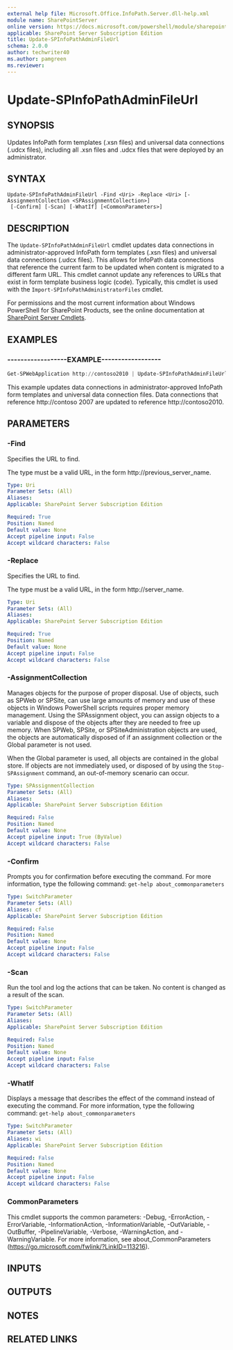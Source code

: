```yaml
---
external help file: Microsoft.Office.InfoPath.Server.dll-help.xml
module name: SharePointServer
online version: https://docs.microsoft.com/powershell/module/sharepoint-server/update-spinfopathadminfileurl
applicable: SharePoint Server Subscription Edition
title: Update-SPInfoPathAdminFileUrl
schema: 2.0.0
author: techwriter40
ms.author: pamgreen
ms.reviewer:
---
```


# Update-SPInfoPathAdminFileUrl

## SYNOPSIS
Updates InfoPath form templates (.xsn files) and universal data connections (.udcx files), including all .xsn files and .udcx files that were deployed by an administrator.

## SYNTAX

```
Update-SPInfoPathAdminFileUrl -Find <Uri> -Replace <Uri> [-AssignmentCollection <SPAssignmentCollection>]
 [-Confirm] [-Scan] [-WhatIf] [<CommonParameters>]
```

## DESCRIPTION
The `Update-SPInfoPathAdminFileUrl` cmdlet updates data connections in administrator-approved InfoPath form templates (.xsn files) and universal data connections (.udcx files).
This allows for InfoPath data connections that reference the current farm to be updated when content is migrated to a different farm URL.
This cmdlet cannot update any references to URLs that exist in form template business logic (code).
Typically, this cmdlet is used with the `Import-SPInfoPathAdministratorFiles` cmdlet.

For permissions and the most current information about Windows PowerShell for SharePoint Products, see the online documentation at [SharePoint Server Cmdlets](https://docs.microsoft.com/powershell/sharepoint/sharepoint-server/sharepoint-server-cmdlets).

## EXAMPLES

### ------------------EXAMPLE------------------
```powershell
Get-SPWebApplication http://contoso2010 | Update-SPInfoPathAdminFileUrl -find "http://contoso2007" -replace "http://contoso2010"
```

This example updates data connections in administrator-approved InfoPath form templates and universal data connection files.
Data connections that reference http://contoso 2007 are updated to reference http://contoso2010.

## PARAMETERS

### -Find
Specifies the URL to find.

The type must be a valid URL, in the form http://previous_server_name.

```yaml
Type: Uri
Parameter Sets: (All)
Aliases: 
Applicable: SharePoint Server Subscription Edition

Required: True
Position: Named
Default value: None
Accept pipeline input: False
Accept wildcard characters: False
```

### -Replace
Specifies the URL to find.

The type must be a valid URL, in the form http://server_name.

```yaml
Type: Uri
Parameter Sets: (All)
Aliases: 
Applicable: SharePoint Server Subscription Edition

Required: True
Position: Named
Default value: None
Accept pipeline input: False
Accept wildcard characters: False
```

### -AssignmentCollection
Manages objects for the purpose of proper disposal.
Use of objects, such as SPWeb or SPSite, can use large amounts of memory and use of these objects in Windows PowerShell scripts requires proper memory management.
Using the SPAssignment object, you can assign objects to a variable and dispose of the objects after they are needed to free up memory.
When SPWeb, SPSite, or SPSiteAdministration objects are used, the objects are automatically disposed of if an assignment collection or the Global parameter is not used.

When the Global parameter is used, all objects are contained in the global store.
If objects are not immediately used, or disposed of by using the `Stop-SPAssignment` command, an out-of-memory scenario can occur.

```yaml
Type: SPAssignmentCollection
Parameter Sets: (All)
Aliases: 
Applicable: SharePoint Server Subscription Edition

Required: False
Position: Named
Default value: None
Accept pipeline input: True (ByValue)
Accept wildcard characters: False
```

### -Confirm
Prompts you for confirmation before executing the command.
For more information, type the following command: `get-help about_commonparameters`

```yaml
Type: SwitchParameter
Parameter Sets: (All)
Aliases: cf
Applicable: SharePoint Server Subscription Edition

Required: False
Position: Named
Default value: None
Accept pipeline input: False
Accept wildcard characters: False
```

### -Scan
Run the  tool and log the actions that can be taken.
No content is changed as a result of the scan.

```yaml
Type: SwitchParameter
Parameter Sets: (All)
Aliases: 
Applicable: SharePoint Server Subscription Edition

Required: False
Position: Named
Default value: None
Accept pipeline input: False
Accept wildcard characters: False
```

### -WhatIf
Displays a message that describes the effect of the command instead of executing the command.
For more information, type the following command: `get-help about_commonparameters`

```yaml
Type: SwitchParameter
Parameter Sets: (All)
Aliases: wi
Applicable: SharePoint Server Subscription Edition

Required: False
Position: Named
Default value: None
Accept pipeline input: False
Accept wildcard characters: False
```

### CommonParameters
This cmdlet supports the common parameters: -Debug, -ErrorAction, -ErrorVariable, -InformationAction, -InformationVariable, -OutVariable, -OutBuffer, -PipelineVariable, -Verbose, -WarningAction, and -WarningVariable. For more information, see about_CommonParameters (https://go.microsoft.com/fwlink/?LinkID=113216).

## INPUTS

## OUTPUTS

## NOTES

## RELATED LINKS
